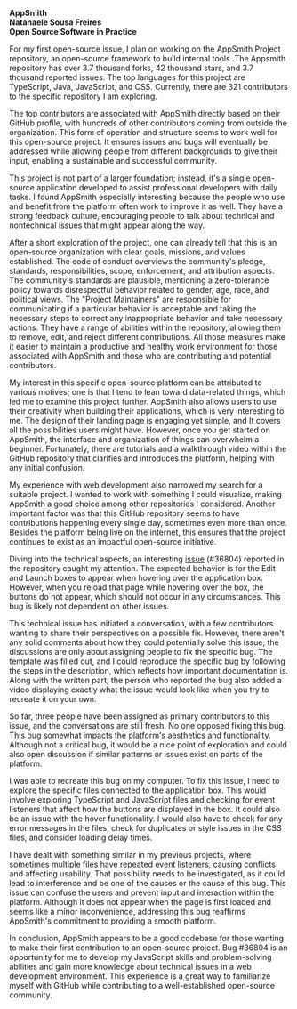 **AppSmith**  
**Natanaele Sousa Freires**  
**Open Source Software in Practice** 

For my first open-source issue, I plan on working on the AppSmith Project repository, an open-source framework to build internal tools. The Appsmith repository has over 3.7 thousand forks, 42 thousand stars, and 3.7 thousand reported issues. The top languages for this project are TypeScript, Java, JavaScript, and CSS. Currently, there are 321 contributors to the specific repository I am exploring. 

The top contributors are associated with AppSmith directly based on their GitHub profile, with hundreds of other contributors coming from outside the organization. This form of operation and structure seems to work well for this open-source project. It ensures issues and bugs will eventually be addressed while allowing people from different backgrounds to give their input, enabling a sustainable and successful community.

This project is not part of a larger foundation; instead, it's a single open-source application developed to assist professional developers with daily tasks. I found AppSmith especially interesting because the people who use and benefit from the platform often work to improve it as well. They have a strong feedback culture, encouraging people to talk about technical and nontechnical issues that might appear along the way.

After a short exploration of the project, one can already tell that this is an open-source organization with clear goals, missions, and values established. The code of conduct overviews the community's pledge, standards, responsibilities, scope, enforcement, and attribution aspects. The community's standards are plausible, mentioning a zero-tolerance policy towards disrespectful behavior related to gender, age, race, and political views. The "Project Maintainers" are responsible for communicating if a particular behavior is acceptable and taking the necessary steps to correct any inappropriate behavior and take necessary actions. They have a range of abilities within the repository, allowing them to remove, edit, and reject different contributions. All those measures make it easier to maintain a productive and healthy work environment for those associated with AppSmith and those who are contributing and potential contributors.

My interest in this specific open-source platform can be attributed to various motives; one is that I tend to lean toward data-related things, which led me to examine this project further. AppSmith also allows users to use their creativity when building their applications, which is very interesting to me. The design of their landing page is engaging yet simple, and It covers all the possibilities users might have. However, once you get started on AppSmith, the interface and organization of things can overwhelm a beginner. Fortunately, there are tutorials and a walkthrough video within the GitHub repository that clarifies and introduces the platform, helping with any initial confusion. 

My experience with web development also narrowed my search for a suitable project. I wanted to work with something I could visualize, making AppSmith a good choice among other repositories I considered. Another important factor was that this GitHub repository seems to have contributions happening every single day, sometimes even more than once. Besides the platform being live on the internet, this ensures that the project continues to exist as an impactful open-source initiative.

Diving into the technical aspects, an interesting [issue](https://github.com/appsmithorg/appsmith/issues/36804) (\#36804) reported in the repository caught my attention. The expected behavior is for the Edit and Launch boxes to appear when hovering over the application box. However, when you reload that page while hovering over the box, the buttons do not appear, which should not occur in any circumstances. This bug is likely not dependent on other issues. 

This technical issue has initiated a conversation, with a few contributors wanting to share their perspectives on a possible fix. However, there aren't any solid comments about how they could potentially solve this issue; the discussions are only about assigning people to fix the specific bug. The template was filled out, and I could reproduce the specific bug by following the steps in the description, which reflects how important documentation is. Along with the written part, the person who reported the bug also added a video displaying exactly what the issue would look like when you try to recreate it on your own. 

So far, three people have been assigned as primary contributors to this issue, and the conversations are still fresh. No one opposed fixing this bug. This bug somewhat impacts the platform's aesthetics and functionality. Although not a critical bug, it would be a nice point of exploration and could also open discussion if similar patterns or issues exist on parts of the platform. 

I was able to recreate this bug on my computer. To fix this issue, I need to explore the specific files connected to the application box. This would involve exploring TypeScript and JavaScript files and checking for event listeners that affect how the buttons are displayed in the box. It could also be an issue with the hover functionality. I would also have to check for any error messages in the files, check for duplicates or style issues in the CSS files, and consider loading delay times. 

I have dealt with something similar in my previous projects, where sometimes multiple files have repeated event listeners, causing conflicts and affecting usability. That possibility needs to be investigated, as it could lead to interference and be one of the causes or the cause of this bug. This issue can confuse the users and prevent input and interaction within the platform. Although it does not appear when the page is first loaded and seems like a minor inconvenience, addressing this bug reaffirms AppSmith's commitment to providing a smooth platform. 

In conclusion, AppSmith appears to be a good codebase for those wanting to make their first contribution to an open-source project. Bug \#36804 is an opportunity for me to develop my JavaScript skills and problem-solving abilities and gain more knowledge about technical issues in a web development environment. This experience is a great way to familiarize myself with GitHub while contributing to a well-established open-source community.  
